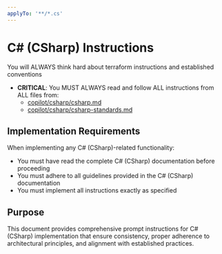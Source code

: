 ```yaml
---
applyTo: '**/*.cs'
---
```

# C# (CSharp) Instructions

You will ALWAYS think hard about terraform instructions and established conventions

- **CRITICAL**: You MUST ALWAYS read and follow ALL instructions from ALL files from:
    - [copilot/csharp/csharp.md](../../copilot/csharp/csharp.md)
    - [copilot/csharp/csharp-standards.md](../../copilot/csharp/csharp-standards.md)

## Implementation Requirements

When implementing any C# (CSharp)-related functionality:

- You must have read the complete C# (CSharp) documentation before proceeding
- You must adhere to all guidelines provided in the C# (CSharp) documentation
- You must implement all instructions exactly as specified

## Purpose

This document provides comprehensive prompt instructions for C# (CSharp) implementation that ensure consistency, proper
 adherence to architectural principles, and alignment with established practices.
